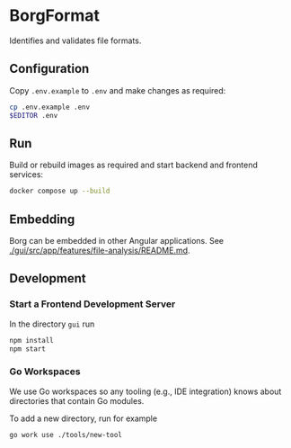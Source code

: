 # BorgFormat

Identifies and validates file formats.

## Configuration

Copy `.env.example` to `.env` and make changes as required:

```sh
cp .env.example .env
$EDITOR .env
```

## Run

Build or rebuild images as required and start backend and frontend services:

```sh
docker compose up --build
```

## Embedding

Borg can be embedded in other Angular applications.
See [./gui/src/app/features/file-analysis/README.md](./gui/src/app/features/file-analysis/README.md).

## Development

### Start a Frontend Development Server

In the directory `gui` run

```sh
npm install
npm start
```

### Go Workspaces

We use Go workspaces so any tooling (e.g., IDE integration) knows about directories that contain Go modules.

To add a new directory, run for example

```sh
go work use ./tools/new-tool
```
